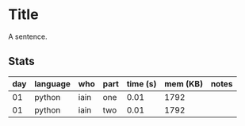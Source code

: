 # Title

A sentence.


## Stats

| day | language | who | part | time (s) | mem (KB) | notes |
| --- | --- | --- | --- | --- | --- | --- |
| 01 | python | iain | one | 0.01 | 1792 |  |
| 01 | python | iain | two | 0.01 | 1792 |  |
